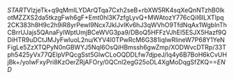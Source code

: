 $START$VlzjeTk+q9qMmlLYDArQTqa7Cxh2seB+rbXW5RK4sqXeQnNTzhB0IkotMZZXS2da5tkzgFwh6gF+Emt0hl3K7zfgLyvQ+MWAtozY776cQiI6ILXTlpq2CK383h8H9c2h9iR8yrPewI9Ncx7JklJvIKv6hJ3qWVhO9TfdNqAx1WgblnThCBrrUJajs5QAnaFylWptUmjBCeWVG3pa9/DBoQ5HFFzVJhEl5ESJX5Hazf9QDiHTR9uDCtJMJyFwIuoL2nu/KYV4I0TPwRcM6G381iqIwRlineW7P68Y1YeNFigLe5ZzXTQPyN0nGBWYJ5NqI6OsQiHBmssh6gwZmp/XODWvcDTRp/33Tph5425yVx77QEIpVPQcgSst5GlwCLoOQDDLfw7djpeJ/Iq4y6B7BoH6kCvUHjBk+/yoIwFxyPri8KzOerZRjAFOry/0QCnl2egG25oDL4XgMoDqgSfZKQ==$END$